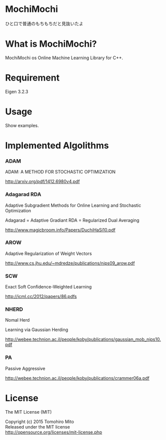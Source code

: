 # MochiMochi
ひと口で普通のもちもちだと見抜いたよ

# What is MochiMochi?
MochiMochi os Online Machine Learning Library for C++.

# Requirement
Eigen 3.2.3

# Usage
Show examples.

# Implemented Algolithms
### ADAM

ADAM: A METHOD FOR STOCHASTIC OPTIMIZATION

http://arxiv.org/pdf/1412.6980v4.pdf

### Adagarad RDA
Adaptive Subgradient Methods for Online Learning and Stochastic Optimization

Adagarad = Adaptive Gradiant
RDA = Regularized Dual Averaging

http://www.magicbroom.info/Papers/DuchiHaSi10.pdf
### AROW
Adaptive Regularization of Weight Vectors

http://www.cs.jhu.edu/~mdredze/publications/nips09_arow.pdf

### SCW

Exact Soft Confidence-Weighted Learning

http://icml.cc/2012/papers/86.pdfs

### NHERD

Nomal Herd

Learning via Gaussian Herding

http://webee.technion.ac.il/people/koby/publications/gaussian_mob_nips10.pdf

### PA

Passive Aggressive

http://webee.technion.ac.il/people/koby/publications/crammer06a.pdf

# License
The MIT License (MIT)

Copyright (c) 2015 Tomohiro Mito  
Released under the MIT license  
http://opensource.org/licenses/mit-license.php
